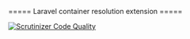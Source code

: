===== Laravel container resolution extension =====

[![Scrutinizer Code Quality](https://scrutinizer-ci.com/g/mdjward/laravel-container-resolution-extension/badges/quality-score.png?b=master)](https://scrutinizer-ci.com/g/mdjward/laravel-container-resolution-extension/?branch=master)

